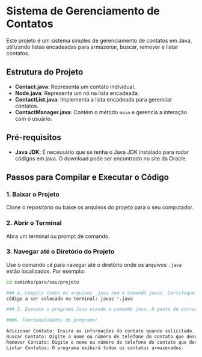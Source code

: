 # Sistema de Gerenciamento de Contatos

Este projeto é um sistema simples de gerenciamento de contatos em Java, utilizando listas encadeadas para armazenar, buscar, remover e listar contatos.

## Estrutura do Projeto

- **Contact.java**: Representa um contato individual.
- **Node.java**: Representa um nó na lista encadeada.
- **ContactList.java**: Implementa a lista encadeada para gerenciar contatos.
- **ContactManager.java**: Contém o método `main` e gerencia a interação com o usuário.

## Pré-requisitos

- **Java JDK**: É necessário que se tenha o Java JDK instalado para rodar códigos em java. O download pode ser encontrado no site da Oracle.

## Passos para Compilar e Executar o Código

### 1. **Baixar o Projeto**

Clone o repositório ou baixe os arquivos do projeto para o seu computador.

### 2. **Abrir o Terminal**

Abra um terminal ou prompt de comando. 

### 3. **Navegar até o Diretório do Projeto**

Use o comando `cd` para navegar até o diretório onde os arquivos `.java` estão localizados. Por exemplo:
```bash
cd caminho/para/seu/projeto

### 4. Compile todos os arquivos .java com o comando javac. Certifique-se de que você está no diretório onde os arquivos .java estão localizados.
código a ser colocado no terminal: javac *.java

### 5. Execute o programa Java usando o comando java. O ponto de entrada do programa é a classe ContactManager, que contém o método main.

###6. Funcionalidades do programa:

Adicionar Contato: Insira as informações do contato quando solicitado.
Buscar Contato: Digite o nome ou número de telefone do contato que deseja buscar.
Remover Contato: Digite o nome ou número de telefone do contato que deseja remover.
Listar Contatos: O programa exibirá todos os contatos armazenados.



